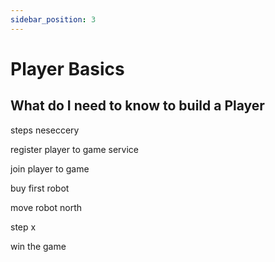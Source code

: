 ```yaml
---
sidebar_position: 3
---
```


# Player Basics

## What do I need to know to build a Player

steps neseccery

register player to game service

join player to game

buy first robot

move robot north

step x

win the game
